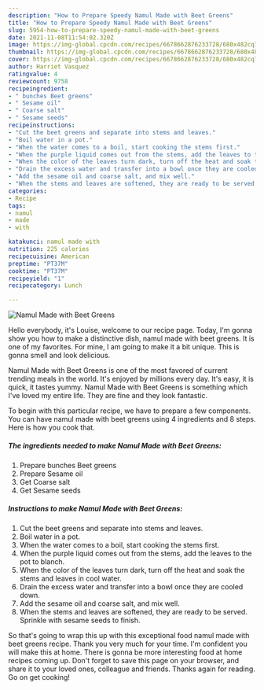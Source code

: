 ```yaml
---
description: "How to Prepare Speedy Namul Made with Beet Greens"
title: "How to Prepare Speedy Namul Made with Beet Greens"
slug: 5954-how-to-prepare-speedy-namul-made-with-beet-greens
date: 2021-11-08T11:54:02.320Z
image: https://img-global.cpcdn.com/recipes/6678662876233728/680x482cq70/namul-made-with-beet-greens-recipe-main-photo.jpg
thumbnail: https://img-global.cpcdn.com/recipes/6678662876233728/680x482cq70/namul-made-with-beet-greens-recipe-main-photo.jpg
cover: https://img-global.cpcdn.com/recipes/6678662876233728/680x482cq70/namul-made-with-beet-greens-recipe-main-photo.jpg
author: Harriet Vasquez
ratingvalue: 4
reviewcount: 9758
recipeingredient:
- " bunches Beet greens"
- " Sesame oil"
- " Coarse salt"
- " Sesame seeds"
recipeinstructions:
- "Cut the beet greens and separate into stems and leaves."
- "Boil water in a pot."
- "When the water comes to a boil, start cooking the stems first."
- "When the purple liquid comes out from the stems, add the leaves to the pot to blanch."
- "When the color of the leaves turn dark, turn off the heat and soak the stems and leaves in cool water."
- "Drain the excess water and transfer into a bowl once they are cooled down."
- "Add the sesame oil and coarse salt, and mix well."
- "When the stems and leaves are softened, they are ready to be served. Sprinkle with sesame seeds to finish."
categories:
- Recipe
tags:
- namul
- made
- with

katakunci: namul made with 
nutrition: 225 calories
recipecuisine: American
preptime: "PT37M"
cooktime: "PT37M"
recipeyield: "1"
recipecategory: Lunch

---
```



![Namul Made with Beet Greens](https://img-global.cpcdn.com/recipes/6678662876233728/680x482cq70/namul-made-with-beet-greens-recipe-main-photo.jpg)

Hello everybody, it's Louise, welcome to our recipe page. Today, I'm gonna show you how to make a distinctive dish, namul made with beet greens. It is one of my favorites. For mine, I am going to make it a bit unique. This is gonna smell and look delicious.

Namul Made with Beet Greens is one of the most favored of current trending meals in the world. It's enjoyed by millions every day. It's easy, it is quick, it tastes yummy. Namul Made with Beet Greens is something which I've loved my entire life. They are fine and they look fantastic.




To begin with this particular recipe, we have to prepare a few components. You can have namul made with beet greens using 4 ingredients and 8 steps. Here is how you cook that.

<!--inarticleads1-->

##### The ingredients needed to make Namul Made with Beet Greens:

1. Prepare  bunches Beet greens
1. Prepare  Sesame oil
1. Get  Coarse salt
1. Get  Sesame seeds




<!--inarticleads2-->

##### Instructions to make Namul Made with Beet Greens:

1. Cut the beet greens and separate into stems and leaves.
1. Boil water in a pot.
1. When the water comes to a boil, start cooking the stems first.
1. When the purple liquid comes out from the stems, add the leaves to the pot to blanch.
1. When the color of the leaves turn dark, turn off the heat and soak the stems and leaves in cool water.
1. Drain the excess water and transfer into a bowl once they are cooled down.
1. Add the sesame oil and coarse salt, and mix well.
1. When the stems and leaves are softened, they are ready to be served. Sprinkle with sesame seeds to finish.




So that's going to wrap this up with this exceptional food namul made with beet greens recipe. Thank you very much for your time. I'm confident you will make this at home. There is gonna be more interesting food at home recipes coming up. Don't forget to save this page on your browser, and share it to your loved ones, colleague and friends. Thanks again for reading. Go on get cooking!
